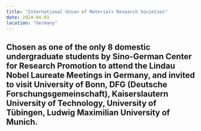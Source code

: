 ```yaml
---
title: "International Union of Materials Research Societies"
date: 2024-04-01
location: "Germany"
---
```

Chosen as one of the only 8 domestic undergraduate students by Sino-German Center for Research Promotion to attend the Lindau Nobel Laureate Meetings in Germany, and invited to visit University of Bonn, DFG (Deutsche Forschungsgemeinschaft), Kaiserslautern University of Technology, University of Tübingen, Ludwig Maximilian University of Munich.              
---
